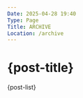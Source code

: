 ```yaml
---
Date: 2025-04-28 19:40
Type: Page
Title: ARCHIVE
Location: /archive
---
```


# <i class="fa-solid fa-archive"></i> {post-title}  

{post-list}
